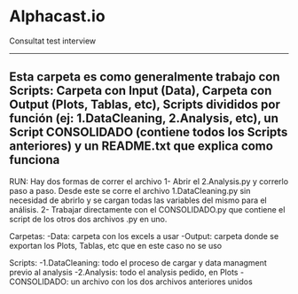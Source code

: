 # Alphacast.io
Consultat test interview

---
Esta carpeta es como generalmente trabajo con Scripts: Carpeta con Input (Data), Carpeta con Output (Plots, Tablas, etc), Scripts divididos por función (ej: 1.DataCleaning, 2.Analysis, etc), un Script CONSOLIDADO (contiene todos los Scripts anteriores) y un README.txt que explica como funciona
---

RUN: Hay dos formas de correr el archivo
1- Abrir el 2.Analysis.py y correrlo paso a paso. Desde este se corre el archivo 1.DataCleaning.py sin necesidad de abrirlo y se cargan todas las variables del mismo para el análisis.
2- Trabajar directamente con el CONSOLIDADO.py que contiene el script de los otros dos archivos .py en uno. 


Carpetas:
-Data: carpeta con los excels a usar
-Output: carpeta donde se exportan los Plots, Tablas, etc que en este caso no se uso

Scripts:
-1.DataCleaning: todo el proceso de cargar y data managment previo al analysis
-2.Analysis: todo el analysis pedido, en Plots
-CONSOLIDADO: un archivo con los dos archivos anteriores unidos
